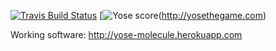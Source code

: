 [![Travis Build Status](https://travis-ci.org/ericminio/yose-molecule.svg?branch=master)](https://travis-ci.org/ericminio/yose-molecule)
[![Yose score](http://yosethegame.com/players/ericminio-molecule/badge.svg)(http://yosethegame.com)

Working software: http://yose-molecule.herokuapp.com

